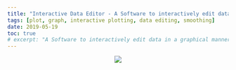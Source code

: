 ```yaml
---
title: "Interactive Data Editor - A Software to interactively edit data in a graphical manner"
tags: [plot, graph, interactive plotting, data editing, smoothing]
date: 2019-05-19
toc: true
# excerpt: "A Software to interactively edit data in a graphical manner"
---
```

<center>
<img src='../images/ide/start.gif'>
</center>

<head>
    <title>A Software to interactively edit data in a graphical manner</title>
    <style>
        body {

            font-size: large
        }

        .block {
            font-size: 19px;
            line-height: 1.5;
            margin-left: 21px;
            text-align: justify
        }

        h2 {
            margin-bottom: 9px;
            margin-top: 27px;
        }
    </style>
</head>


We all work with data every day. Depending on the source, your data may not always be regular, smooth and
uniform. Obviously you cant just change your result as you desire, but sometimes you can smooth out that
spiky or irregular portion. This software lets you do those editing very easily in a graphical way including
many others useful data operation. Though the primary functionality of this software is data editing, it's is perfectly capable of being used as a simple plotter also both for 2D and 3D data.  

## Main Features
<div class="block" style='font-style: italic;text-shadow : 0 0 0 '>
    1. Edit one or multiple points by dragging with mouse and keyboard keys.<br>
    2. Automatically smooth data using spline and linear Kernel smoother.<br>
    3. Supports both 2D and 3D data.<br>
    4. Simultaneously work with multiple datasets.<br>
    5. Fully configurable plot winodow with LaTeX rendering support.<br>
    6. Fill missing values.<br>
    7. Repeat or mirror data any required times.<br>
    8. Filter data subject to given condition.<br>
    9. Swap data between two line or surface.<br>
    10. Supports undo/redo.<br>
    11. Change sign any selected part of the data.<br>
    12. A general 3D plotter.<br>
    13. A powerful spreadsheet editor with all basic excel like feature.<br>
    &ensp;And many more...
</div>

## Gallery
<div style="margin-left: 21px;">
    <a href="../postlinks/gallery.html">Check out the software in action.</a>
</div>

## Changelog
<div style="margin-left: 21px;">
    <a href="https://github.com/Koushikphy/Interactive-Data-Editor/releases">Changelog and older versions.</a>
</div>


## Download & Installation

Download the latest version of the sofware appropriate for your system from the links below. Windows
users
download the msi (preffered) or exe installer. If you are on any Linux distro, download the AppImage,
make
it executable and run it, no installation required. Ubuntu/Debian users can install the debian installer
too.
<div style="font-style:italic; margin-left:13px; margin-top:9px">
    <b>Windows</b>(<a
        href='https://github.com/Koushikphy/Interactive-Data-Editor/releases/download/v2.5.0/Interactive.Data.Editor.2.5.0.exe'>.exe</a>,
    <a
        href='https://github.com/Koushikphy/Interactive-Data-Editor/releases/download/v2.5.0/Interactive.Data.Editor.2.5.0.msi'>.msi</a>
    )<br>
    <b>Linux</b> &ensp;&ensp;(<a
        href='https://github.com/Koushikphy/Interactive-Data-Editor/releases/download/v2.5.0/Interactive.Data.Editor.2.5.0.AppImage'>.AppImage</a>,
    <a
        href='https://github.com/Koushikphy/Interactive-Data-Editor/releases/download/v2.5.0/interactive_data_editor_2.5.0_amd64.deb'>.deb</a>)
    <br>
</div>



<h2>Feedback </h2>
<div class="block">
    I would really like to hear your experience of using this software. Found a bug or want a new
    feature to
    include! Just open a new <a href='https://github.com/Koushikphy/Interactive-Data-Editor/issues'>issue</a> on
    github or contact the author directly at <a href='https://www.facebook.com/koushik.naskar3'>facebook</a> or
    <a href='mailto:koushik.naskar9@gmail.com'>gmail</a>.
</div>
<h2>Copyright and license </h2>
<div class="block">
    Copyright &copy; Feb 2019, Koushik Naskar. All rights reserved.<br>

Licensed under the <a
    href='https://github.com/Koushikphy/Interactive-Data-Editor/blob/master/LICENSE'>MIT</a>
License.
</div>




